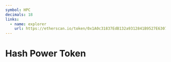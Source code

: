 ```yaml
---
symbol: HPC
decimals: 18
links:
  - name: explorer
    url: https://etherscan.io/token/0x1A0c31837EdB132a9312841B9527E6307db13509
---
```


# Hash Power Token
